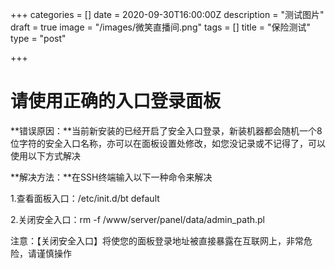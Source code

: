 +++
categories = []
date = 2020-09-30T16:00:00Z
description = "测试图片"
draft = true
image = "/images/微笑直播间.png"
tags = []
title = "保险测试"
type = "post"

+++
# 请使用正确的入口登录面板

**错误原因：**当前新安装的已经开启了安全入口登录，新装机器都会随机一个8位字符的安全入口名称，亦可以在面板设置处修改，如您没记录或不记得了，可以使用以下方式解决

**解决方法：**在SSH终端输入以下一种命令来解决

1\.查看面板入口：/etc/init.d/bt default

2\.关闭安全入口：rm -f /www/server/panel/data/admin_path.pl

注意：【关闭安全入口】将使您的面板登录地址被直接暴露在互联网上，非常危险，请谨慎操作